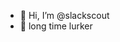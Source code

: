 - 👋 Hi, I’m @slackscout
- 👀 long time lurker

<!---
slackscout/slackscout is a ✨ special ✨ repository because its `README.md` (this file) appears on your GitHub profile.
You can click the Preview link to take a look at your changes.
--->
